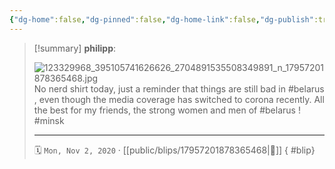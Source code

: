 ```yaml
---
{"dg-home":false,"dg-pinned":false,"dg-home-link":false,"dg-publish":true,"tags":["dgblip"],"disabled rules":["yaml-title","yaml-title-alias","file-name-heading"],"title":"philipp on instagram @ 2020-11-02","created-date":"2020-11-02T07:31:00","updated-date":"2025-05-02T17:43:08","dg-path":"blips/17957201878365468.md","permalink":"/blips/17957201878365468/","dgPassFrontmatter":true}
---
```


> [!summary] **philipp**:
>
> ![123329968_395105741626626_2704891535508349891_n_17957201878365468.jpg](/img/user/attachments/123329968_395105741626626_2704891535508349891_n_17957201878365468.jpg)
> No nerd shirt today, just a reminder that things are still bad in #belarus , even though the media coverage has switched to corona recently. All the best for my friends, the strong women and men of #belarus ! #minsk
> - - -
>
> 🗓️ `Mon, Nov 2, 2020` · [[public/blips/17957201878365468\|🔗]]
{ #blip}

